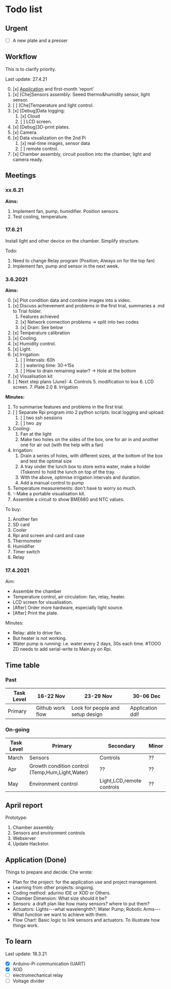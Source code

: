 # Todo list

## Urgent

- [ ] A new plate and a presser

## Workflow

This is to clarify priority.

Last update: 27.4.21

0. [x] [Application](#application-done) and first-month 'report'
1. [x] [Che]Sensors assembly: Seeed thermo&humidity sensor, light sensor.
2. [ ] [Che]Temperature and light control.
3. [x] [Debug]Data logging: 
   1. [x] Cloud 
   2. [ ] LCD screen.
4. [x] [Debug]3D-print plates.
5. [x] Camera.
6. [x] Data visualization on the 2nd Pi
   1. [x] real-time images, sensor data
   2. [ ] remote control.
7. [x] Chamber assembly, circuit position into the chamber, light and camera ready.

## Meetings

### xx.6.21

**Aims:**

1. Implement fan, pump, humidifier. Position sensors.
2. Test cooling, temperature.

### 17.6.21

Install light and other device on the chamber. Simplify structure.

Todo:

1. Need to change Relay program (Position; Always on for the top fan)
2. Implement fan, pump and sensor in the next week.

### 3.6.2021

**Aims:**

0. [x] Plot condition data and combine images into a video.
2. [x] Discuss achievement and problems in the first trial, summaries a .md to Trial folder.
	1. Features achieved 
	2. [x] Network connection problems -> split into two codes
	3. [x] Drain: See below
3. [x] Temperature calibration
4. [x] Cooling.
5. [x] Humidity control.
6. [x] Light.
7. [x] Irrigation:
   1. [ ] Intervals: 60h
   2. [ ] watering time: 30->15s
   3. [ ] How to drain remaining water? -> Hole at the bottom
8. [x] Visualisation kit
9. [ ] Next step plans (June):
	4. Controls
	5. modification to box
	6. LCD screen.
	7. Plate 2.0
	8. Irrigation

**Minutes:**

1. To summarise features and problems in the first trial.
2. [ ] Separate Rpi program into 2 python scripts: local logging and upload:
   1. [ ] two ssh sessions
   2. [ ] two .py
3. Cooling:
   1. Fan at the light
   2. Make two holes on the sides of the box, one for air in and another one for air out (with the help with a fan)
4. Irrigation:
   1. Drain a series of holes, with different sizes, at the bottom of the box and test the optimal size
   2. A tray under the lunch box to store extra water, make a holder (Tokenm) to hold the lunch on top of the tray.
   3. With the above, optimise irrigation intervals and duration.
   4. Add a manual control to pump
5. Temperature measurements: don't have to worry so much.
6. :sparkles:Make a portable visualisation kit.
7. Assemble a circuit to show BME680 and NTC values.

To buy:

1. Another fan
2. SD card
3. Cooler
4. Rpi and screen and card and case
5. Thermometer
6. Humidifier
7. Timer switch
8. Relay

### 17.4.2021

Aim:

- Assemble the chamber
- Temperature control, air circulation: fan, relay, heater.
- LCD screen for visualisation.
- [After] Order more hardware, especially light source.
- [After] Print the plate.

Minutes:

- Relay: able to drive fan. 
- But heater is not working.
- Water pump is running: i.e. water every 2 days, 30s each time. #TODO ZD needs to add serial-write to Main.py on Rpi.

## Time table

### Past

| Task Level | 16-22 Nov        | 23-29 Nov                        | 30-06 Dec        |
| ---------- | ---------------- | -------------------------------- | ---------------- |
| Primary    | Github work flow | Look for people and setup design | Application ddl! |

### On-going

| Task Level | Primary                                         | Secondary | Minor |
| ---------- | ----------------------------------------------- | --------- | ----- |
| March      | Sensors                                         | Controls  | ??    |
| Apr        | Growth condition control (Temp,Hum,Light,Water) | ??        | ??    |
| May        | Environment control                      | Light,LCD,remote controls        | ??    |

## April report

Prototype:

1. Chamber assembly
2. Sensors and environment controls
3. Webserver
4. Update Hackstor.

## Application (Done)

Things to prepare and decide:
Che wrote:

- Plan for the project: for the application use and project management.
- Learning from other projects: ongoing.
- Coding method: adurino IDE or XOD or Others.
- Chamber Dimension: What size should it be?
- Sensors: a draft plan like how many sensors? where to put them?
- Actuators: Lights---what wavelenghth?; Water Pump; Robotic Arms---What function we want to achieve with them.
- Flow Chart: Basic logic to link sensors and actuators. To illustrate how things work.

## To learn

Last update: 18.3.21

- [x] Arduino-Pi communication (UART)
- [x] XOD
- [ ] electromechanical relay
- [ ] Voltage divider
